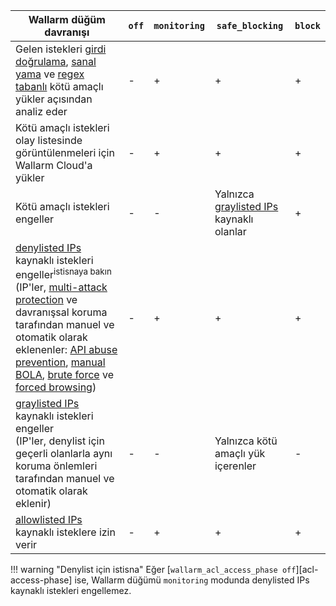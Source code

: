 | Wallarm düğüm davranışı | `off` | `monitoring` | `safe_blocking` |`block` |
| -------- | - | - | - | -|
| Gelen istekleri [girdi doğrulama](../attacks-vulns-list.md#attack-types), [sanal yama](../user-guides/rules/vpatch-rule.md) ve [regex tabanlı](../user-guides/rules/regex-rule.md) kötü amaçlı yükler açısından analiz eder | - | + | + | + |
| Kötü amaçlı istekleri olay listesinde görüntülenmeleri için Wallarm Cloud'a yükler | - | + | + | + |
| Kötü amaçlı istekleri engeller | - | - | Yalnızca [graylisted IPs](../user-guides/ip-lists/overview.md) kaynaklı olanlar | + |
| [denylisted IPs](../user-guides/ip-lists/overview.md) kaynaklı istekleri engeller<sup>istisnaya bakın</sup> <br> (IP'ler, [multi-attack protection](../admin-en/configuration-guides/protecting-with-thresholds.md) ve davranışsal koruma tarafından manuel ve otomatik olarak eklenenler: [API abuse prevention](../api-abuse-prevention/setup.md), [manual BOLA](../admin-en/configuration-guides/protecting-against-bola-trigger.md), [brute force](../admin-en/configuration-guides/protecting-against-bruteforce.md) ve [forced browsing](../admin-en/configuration-guides/protecting-against-forcedbrowsing.md)) | - | + | + | + |
| [graylisted IPs](../user-guides/ip-lists/overview.md) kaynaklı istekleri engeller <br> (IP'ler, denylist için geçerli olanlarla aynı koruma önlemleri tarafından manuel ve otomatik olarak eklenir) | - | - | Yalnızca kötü amaçlı yük içerenler | - |
| [allowlisted IPs](../user-guides/ip-lists/overview.md) kaynaklı isteklere izin verir | - | + | + | + |

!!! warning "Denylist için istisna"
    Eğer [`wallarm_acl_access_phase off`][acl-access-phase] ise, Wallarm düğümü `monitoring` modunda denylisted IPs kaynaklı istekleri engellemez.